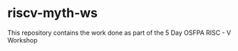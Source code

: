 # riscv-myth-ws
This repository contains the work done as part of the 5 Day OSFPA RISC - V Workshop
